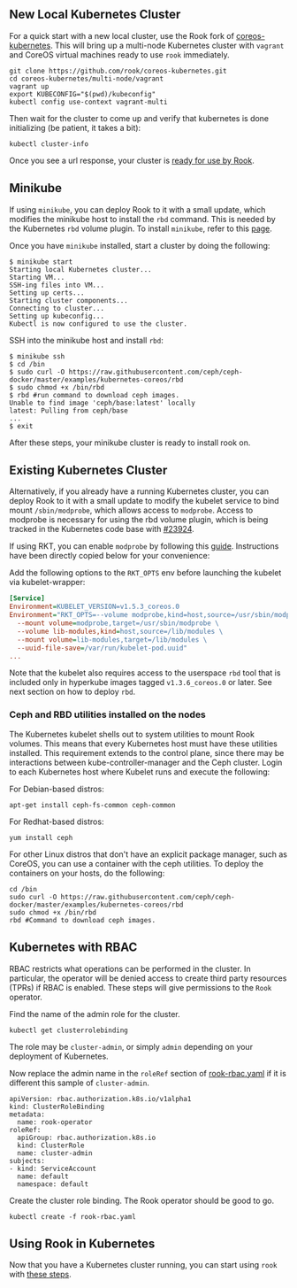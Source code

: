 
## New Local Kubernetes Cluster
For a quick start with a new local cluster, use the Rook fork of [coreos-kubernetes](https://github.com/rook/coreos-kubernetes). This will bring up a multi-node Kubernetes cluster with `vagrant` and CoreOS virtual machines ready to use `rook` immediately.
```
git clone https://github.com/rook/coreos-kubernetes.git
cd coreos-kubernetes/multi-node/vagrant
vagrant up
export KUBECONFIG="$(pwd)/kubeconfig"
kubectl config use-context vagrant-multi
```

Then wait for the cluster to come up and verify that kubernetes is done initializing (be patient, it takes a bit):

```
kubectl cluster-info
```

Once you see a url response, your cluster is [ready for use by Rook](kubernetes.md#deploy-rook).

## Minikube
If using `minikube`, you can deploy Rook to it with a small update, which modifies the minikube host to install the `rbd` command. This is needed by the Kubernetes `rbd` volume plugin. To install `minikube`, refer to this [page](https://github.com/kubernetes/minikube/releases).

Once you have `minikube` installed, start a cluster by doing the following:
```
$ minikube start
Starting local Kubernetes cluster...
Starting VM...
SSH-ing files into VM...
Setting up certs...
Starting cluster components...
Connecting to cluster...
Setting up kubeconfig...
Kubectl is now configured to use the cluster.
```

SSH into the minikube host and install `rbd`:
```
$ minikube ssh
$ cd /bin
$ sudo curl -O https://raw.githubusercontent.com/ceph/ceph-docker/master/examples/kubernetes-coreos/rbd
$ sudo chmod +x /bin/rbd
$ rbd #run command to download ceph images.
Unable to find image 'ceph/base:latest' locally
latest: Pulling from ceph/base
...
$ exit
```

After these steps, your minikube cluster is ready to install rook on.

## Existing Kubernetes Cluster
Alternatively, if you already have a running Kubernetes cluster, you can deploy Rook to it with a small update to modify the kubelet service to bind mount `/sbin/modprobe`, which allows access to `modprobe`.
Access to modprobe is necessary for using the rbd volume plugin, which is being tracked in the Kubernetes code base with [#23924](https://github.com/kubernetes/kubernetes/issues/23924).  

If using RKT, you can enable `modprobe` by following this [guide](https://github.com/coreos/coreos-kubernetes/blob/master/Documentation/kubelet-wrapper.md#allow-pods-to-use-rbd-volumes). Instructions have been directly copied below for your convenience:  

Add the following options to the `RKT_OPTS` env before launching the kubelet via kubelet-wrapper:
```ini
[Service]
Environment=KUBELET_VERSION=v1.5.3_coreos.0
Environment="RKT_OPTS=--volume modprobe,kind=host,source=/usr/sbin/modprobe \
  --mount volume=modprobe,target=/usr/sbin/modprobe \
  --volume lib-modules,kind=host,source=/lib/modules \
  --mount volume=lib-modules,target=/lib/modules \
  --uuid-file-save=/var/run/kubelet-pod.uuid"
...
```

Note that the kubelet also requires access to the userspace `rbd` tool that is included only in hyperkube images tagged `v1.3.6_coreos.0` or later. See next section on how to deploy `rbd`.

### Ceph and RBD utilities installed on the nodes

The Kubernetes kubelet shells out to system utilities to mount Rook volumes. This means that every Kubernetes host must have these utilities installed. This requirement extends to the control plane, since there may be interactions between kube-controller-manager and the Ceph cluster. Login to each Kubernetes host where Kubelet runs and execute the following:

For Debian-based distros:

```
apt-get install ceph-fs-common ceph-common
```

For Redhat-based distros:

```
yum install ceph
```

For other Linux distros that don't have an explicit package manager, such as CoreOS, you can use a container with the ceph utilities. To deploy the containers on your hosts, do the following:

```
cd /bin
sudo curl -O https://raw.githubusercontent.com/ceph/ceph-docker/master/examples/kubernetes-coreos/rbd
sudo chmod +x /bin/rbd
rbd #Command to download ceph images.
```

## Kubernetes with RBAC
RBAC restricts what operations can be performed in the cluster. In particular, the operator will be denied access to create third party resources (TPRs) if RBAC is enabled. These steps will give permissions to the `Rook` operator. 

Find the name of the admin role for the cluster.
```
kubectl get clusterrolebinding
```
The role may be `cluster-admin`, or simply `admin` depending on your deployment of Kubernetes.

Now replace the admin name in the `roleRef` section of [rook-rbac.yaml](/demo/kubernetes/rook-rbac.yaml) if it is different this sample of `cluster-admin`.

```
apiVersion: rbac.authorization.k8s.io/v1alpha1
kind: ClusterRoleBinding
metadata:
  name: rook-operator
roleRef:
  apiGroup: rbac.authorization.k8s.io
  kind: ClusterRole
  name: cluster-admin
subjects:
- kind: ServiceAccount
  name: default
  namespace: default
```

Create the cluster role binding. The Rook operator should be good to go.
```
kubectl create -f rook-rbac.yaml
```

## Using Rook in Kubernetes
Now that you have a Kubernetes cluster running, you can start using `rook` with [these steps](kubernetes.md#deploy-rook).